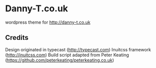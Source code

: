 # Danny-T.co.uk

wordpress theme for http://danny-t.co.uk

## Credits

Design originated in typecast (http://typecast.com)
Inuitcss framework (http://inuitcss.com)
Build script adapted from Peter Keating (https://github.com/peterkeating/peterkeating.co.uk)